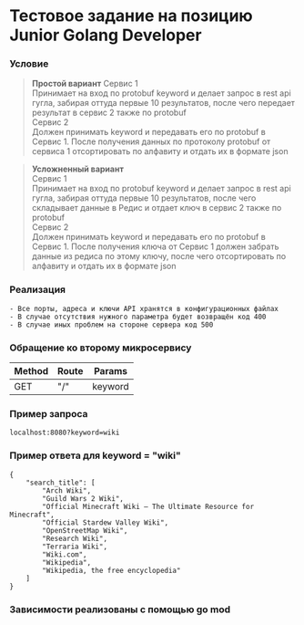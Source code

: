 # Тестовое задание на позицию Junior Golang Developer

### Условие

> **Простой вариант**
>Сервис 1 \
>Принимает на вход по protobuf keyword и делает запрос в rest api гугла, забирая оттуда первые 10 результатов, после чего передает результат в сервис 2 также по protobuf \
>Сервис 2 \
>Должен принимать keyword и передавать его по protobuf в Сервис 1. После получения данных по протоколу protobuf от сервиса 1 отсортировать по алфавиту и отдать их  в формате json 

>**Усложненный вариант** \
>Сервис 1 \
>Принимает на вход по protobuf keyword и делает запрос в rest api гугла, забирая оттуда первые 10 результатов, после чего складывает данные в Редис и отдает ключ в сервис 2 также по protobuf \
>Сервис 2 \
>Должен принимать keyword и передавать его по protobuf в Сервис 1. После получения ключа от Сервис 1 должен забрать данные из редиса по этому ключу, после чего отсортировать по алфавиту и отдать их  в формате json 
> 
### Реализация
    - Все порты, адреса и ключи API хранятся в конфигурационных файлах
    - В случае отсутствия нужного параметра будет возвращён код 400
    - В случае иных проблем на стороне сервера код 500
### Обращение ко второму микросервису 
| Method | Route | Params |
| ------- | ------- |------- |
| GET |  "/" | keyword |
### Пример запроса
```
localhost:8080?keyword=wiki
```
### Пример ответа для keyword = "wiki"  
```
{
    "search_title": [
        "Arch Wiki",
        "Guild Wars 2 Wiki",
        "Official Minecraft Wiki – The Ultimate Resource for Minecraft",
        "Official Stardew Valley Wiki",
        "OpenStreetMap Wiki",
        "Research Wiki",
        "Terraria Wiki",
        "Wiki.com",
        "Wikipedia",
        "Wikipedia, the free encyclopedia"
    ]
}
```
### Зависимости реализованы с помощью go mod